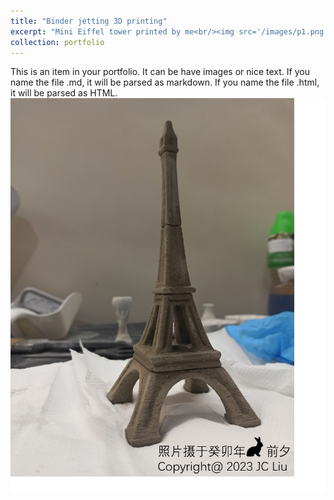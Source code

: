```yaml
---
title: "Binder jetting 3D printing"
excerpt: "Mini Eiffel tower printed by me<br/><img src='/images/p1.png'>"
collection: portfolio
---
```


This is an item in your portfolio. It can be have images or nice text. If you name the file .md, it will be parsed as markdown. If you name the file .html, it will be parsed as HTML. 
<img src='/images/p1-large.png'>
